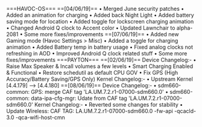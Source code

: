 ===HAVOC-OS===
==[04/06/19]==
• Merged June security patches
• Added an animation for charging
• Added back Night Light
• Added battery saving mode for location
• Added toggle for lockscreen charging animation
• Changed Android Q clock to Accent color
• Updated Lawnchair to alpha-2081
• Some more fixes/improvements
==[07/06/19]==
• Added new Gaming mode
  (Havoc Settings > Misc)
• Added a toggle for charging animation
• Added Battery temp in battery usage
• Fixed analog clocks not refreshing in AOD
• Improved Android Q clock related stuff
• Some more fixes/improvements
===PAYTON===
==[02/06/19]==
Device Changelog:-
• Raise Max Speaker & Incall volumes a few levels
• Smart Charging Enabled & Functional
• Restore schedutil as default CPU GOV
• Fix GPS (High Accuracy/Battery Saving/GPS Only)
Kernel Changelog:-
• Upstream Kernel [4.4.179] --> [4.4.180]
==[08/06/19]==
Device Changelog:-
• sdm660-common: GPS:  merge CAF tag 'LA.UM.7.2.r1-07000-sdm660.0'
• sdm660-common: data-ipa-cfg-mgr: Udate from CAF tag 'LA.UM.7.2.r1-07000-sdm660.0'
Kernel Changelog:-
• Reverted some changes for stability
• Update Wireless: CAF TAG: LA.UM.7.2.r1-07000-sdm660.0
    -fw-api
    -qcacld-3.0
    -qca-wifi-host-cmn
